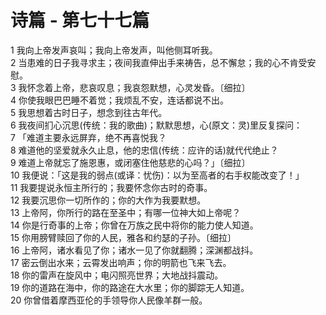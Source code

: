 # 诗篇 - 第七十七篇
  
 1 我向上帝发声哀叫；我向上帝发声，叫他侧耳听我。  
 2 当患难的日子我寻求主；夜间我直伸出手来祷告，总不懈怠；我的心不肯受安慰。  
 3 我怀念着上帝，悲哀叹息；我哀怨默想，心灵发昏。〔细拉〕  
 4 你使我眼巴巴睡不着觉；我烦乱不安，连话都说不出。  
 5 我思想着古时日子，想念到往古年代。  
 6 我夜间扪心沉思(传统：我的歌曲)；默默思想，心(原文：灵)里反复探问：  
 7 「难道主要永远屏弃，绝不再喜悦我？  
 8 难道他的坚爱就永久止息，他的忠信(传统：应许的话)就代代绝止？  
 9 难道上帝就忘了施恩惠，或闭塞住他慈悲的心吗？」〔细拉〕  
 10 我便说：「这是我的弱点(或译：忧伤)：以为至高者的右手权能改变了！」  
 11 我要提说永恒主所行的；我要怀念你古时的奇事。  
 12 我要沉思你一切所作的；你的大作为我要默想。  
 13 上帝阿，你所行的路在至圣中；有哪一位神大如上帝呢？  
 14 你是行奇事的上帝；你曾在万族之民中将你的能力使人知道。  
 15 你用膀臂赎回了你的人民，雅各和约瑟的子孙。〔细拉〕  
 16 上帝阿，诸水看见了你；诸水一见了你就翻腾；深渊都战抖。  
 17 密云倒出水来；云霄发出响声；你的明箭也飞来飞去。  
 18 你的雷声在旋风中；电闪照亮世界；大地战抖震动。  
 19 你的道路在海中，你的路途在大水里；你的脚踪无人知道。  
 20 你曾借着摩西亚伦的手领导你人民像羊群一般。